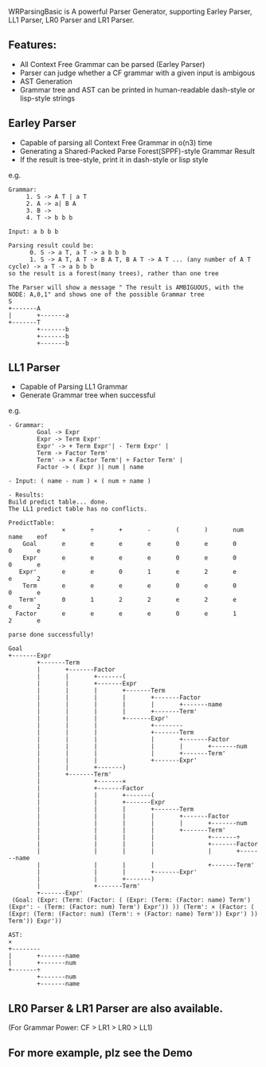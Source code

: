 WRParsingBasic is A powerful Parser Generator, supporting Earley Parser, LL1 Parser, LR0 Parser and LR1 Parser.

## Features:
- All Context Free Grammar can be parsed (Earley Parser)
- Parser can judge whether a CF grammar with a given input is ambigous
- AST Generation
- Grammar tree and AST can be printed in human-readable dash-style or lisp-style strings

## Earley Parser
- Capable of parsing all Context Free Grammar in o(n3) time
- Generating a Shared-Packed Parse Forest(SPPF)-style Grammar Result
- If the result is tree-style, print it in dash-style or lisp style

e.g.
```
Grammar:
     1. S -> A T | a T
     2. A -> a| B A 
     3. B ->
     4. T -> b b b

Input: a b b b

Parsing result could be:
      0. S -> a T, a T -> a b b b
      1. S -> A T, A T -> B A T, B A T -> A T ... (any number of A T cycle) -> a T -> a b b b
so the result is a forest(many trees), rather than one tree

The Parser will show a message " The result is AMBIGUOUS, with the NODE: A,0,1" and shows one of the possible Grammar tree
S
+-------A
|       +-------a
+-------T
        +-------b
        +-------b
        +-------b
```

## LL1 Parser
- Capable of Parsing LL1 Grammar
- Generate Grammar tree when successful

e.g.
```
- Grammar:
        Goal -> Expr
        Expr -> Term Expr'
        Expr' -> + Term Expr'| - Term Expr' | 
        Term -> Factor Term'
        Term' -> × Factor Term'| ÷ Factor Term' | 
        Factor -> ( Expr )| num | name

- Input: ( name - num ) × ( num ÷ name )

- Results:
Build predict table... done.
The LL1 predict table has no conflicts.

PredictTable:
               ×       ÷       +       -       (       )       num     name    eof
    Goal       e       e       e       e       0       e       0       0       e
    Expr       e       e       e       e       0       e       0       0       e
   Expr'       e       e       0       1       e       2       e       e       2
    Term       e       e       e       e       0       e       0       0       e
   Term'       0       1       2       2       e       2       e       e       2
  Factor       e       e       e       e       0       e       1       2       e

parse done successfully!

Goal
+-------Expr
        +-------Term
        |       +-------Factor
        |       |       +-------(
        |       |       +-------Expr
        |       |       |       +-------Term
        |       |       |       |       +-------Factor
        |       |       |       |       |       +-------name
        |       |       |       |       +-------Term'
        |       |       |       +-------Expr'
        |       |       |               +--------
        |       |       |               +-------Term
        |       |       |               |       +-------Factor
        |       |       |               |       |       +-------num
        |       |       |               |       +-------Term'
        |       |       |               +-------Expr'
        |       |       +-------)
        |       +-------Term'
        |               +-------×
        |               +-------Factor
        |               |       +-------(
        |               |       +-------Expr
        |               |       |       +-------Term
        |               |       |       |       +-------Factor
        |               |       |       |       |       +-------num
        |               |       |       |       +-------Term'
        |               |       |       |               +-------÷
        |               |       |       |               +-------Factor
        |               |       |       |               |       +-------name
        |               |       |       |               +-------Term'
        |               |       |       +-------Expr'
        |               |       +-------)
        |               +-------Term'
        +-------Expr'
 (Goal: (Expr: (Term: (Factor: ( (Expr: (Term: (Factor: name) Term') (Expr': - (Term: (Factor: num) Term') Expr')) )) (Term': × (Factor: ( (Expr: (Term: (Factor: num) (Term': ÷ (Factor: name) Term')) Expr') )) Term')) Expr'))

AST:
×
+--------
|       +-------name
|       +-------num
+-------÷
        +-------num
        +-------name
```

## LR0 Parser & LR1 Parser are also available.   
(For Grammar Power: CF > LR1 > LR0 > LL1)

## For more example, plz see the Demo
   
